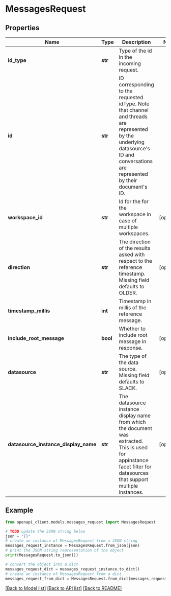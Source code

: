 # MessagesRequest


## Properties

Name | Type | Description | Notes
------------ | ------------- | ------------- | -------------
**id_type** | **str** | Type of the id in the incoming request. | 
**id** | **str** | ID corresponding to the requested idType. Note that channel and threads are represented by the underlying datasource&#39;s ID and conversations are represented by their document&#39;s ID. | 
**workspace_id** | **str** | Id for the for the workspace in case of multiple workspaces. | [optional] 
**direction** | **str** | The direction of the results asked with respect to the reference timestamp. Missing field defaults to OLDER. | [optional] 
**timestamp_millis** | **int** | Timestamp in millis of the reference message. | 
**include_root_message** | **bool** | Whether to include root message in response. | [optional] 
**datasource** | **str** | The type of the data source. Missing field defaults to SLACK. | [optional] 
**datasource_instance_display_name** | **str** | The datasource instance display name from which the document was extracted. This is used for appinstance facet filter for datasources that support multiple instances. | [optional] 

## Example

```python
from openapi_client.models.messages_request import MessagesRequest

# TODO update the JSON string below
json = "{}"
# create an instance of MessagesRequest from a JSON string
messages_request_instance = MessagesRequest.from_json(json)
# print the JSON string representation of the object
print(MessagesRequest.to_json())

# convert the object into a dict
messages_request_dict = messages_request_instance.to_dict()
# create an instance of MessagesRequest from a dict
messages_request_from_dict = MessagesRequest.from_dict(messages_request_dict)
```
[[Back to Model list]](../README.md#documentation-for-models) [[Back to API list]](../README.md#documentation-for-api-endpoints) [[Back to README]](../README.md)


